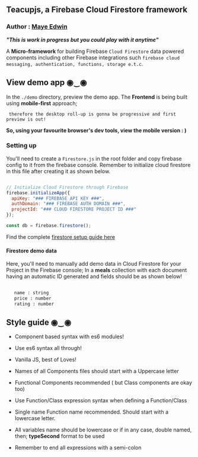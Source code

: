 ## Teacupjs, a Firebase Cloud Firestore framework

### Author : [Maye Edwin](https://twitter.com/mayeedwin1)

***"This is work in progress but you could play with it anytime"***

A **Micro-framework** for building Firebase `Cloud Firestore` data powered components
including other Firebase integrations such `firebase cloud messaging, authentication, functions, storage e.t.c`.

## View demo app ◉‿◉

In the `./demo` directory, preview the demo app. The **Frontend** is being built using
**mobile-first** approach; 

     therefore the desktop roll-up is gonna be progressive and first preview is out!

**So, using your favourite browser's dev tools, view the mobile version : )**

### Setting up

You'll need to create a `Firestore.js` in the root folder and copy firebase
config to it from the firebase console. Remember to initialize cloud firestore in this file after creating it
as shown below.

```javascript

// Initialize Cloud Firestore through Firebase
firebase.initializeApp({
  apiKey: "### FIREBASE API KEY ###",
  authDomain: "### FIREBASE AUTH DOMAIN ###",
  projectId: "### CLOUD FIRESTORE PROJECT ID ###"
});

const db = firebase.firestore();

```

Find the complete [firestore setup guide here](https://firebase.google.com/docs/firestore/quickstart)

#### Firestore demo data

Here, you'll need to manually add demo data in Cloud Firestore for your Project in the 
Firebase console; In a **meals** collection with each document having an automatic ID generated and fields should be as shown below!

```bash
   
   name : string
   price : number
   rating : number

```

## Style guide ◉‿◉

- Component based syntax with es6 modules!

- Use es6 syntax all through!

- Vanilla JS, best of Loves!

- Names of all Components files should start with a Uppercase letter

- Functional Components recommended ( but Class components are okay too)

- Use Function/Class expression syntax when defining a Function/Class

- Single name Function name recommended. Should start with a lowercase letter.

- All variables name should be lowercase or if in any case, double named, then; **typeSecond** format to be used

- Remember to end all expressions with a semi-colon

